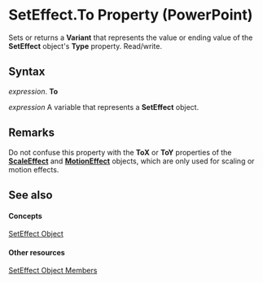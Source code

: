 
# SetEffect.To Property (PowerPoint)

Sets or returns a  **Variant** that represents the value or ending value of the **SetEffect** object's **Type** property. Read/write.


## Syntax

 _expression_. **To**

 _expression_ A variable that represents a **SetEffect** object.


## Remarks

Do not confuse this property with the  **ToX** or **ToY** properties of the **[ScaleEffect](cb7c296e-a9ea-4ed6-87e0-a5d603da4f9f.md)** and **[MotionEffect](77a34f68-8806-22b8-149f-c28e0457e7e9.md)** objects, which are only used for scaling or motion effects.


## See also


#### Concepts


[SetEffect Object](299eff64-54d6-3689-a031-ca6a3756afca.md)
#### Other resources


[SetEffect Object Members](2e5af656-d9f0-38f8-1f92-a39de5628fd3.md)
